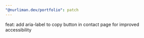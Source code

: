 ```yaml
---
"@nurliman.dev/portfolio": patch
---
```


feat: add aria-label to copy button in contact page for improved accessibility
